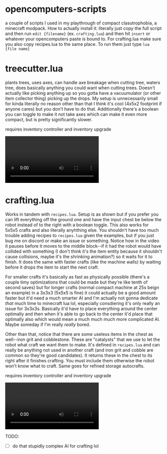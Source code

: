 # opencomputers-scripts
a couple of scripts I used in my playthrough of compact clasutrophobia, a minecraft modpack.
How to actually install it:
literally just copy the full script and then run `edit {filename}` (ex. `crafting.lua`) and then hit `insert` or whatever your opencomputers paste is bound to. For crafting.lua make sure you also copy recipes.lua to the same place. To run them just type `lua {file name}`

# treecutter.lua
plants trees, uses axes, can handle axe breakage when cutting tree, waters tree, does basically anything you could want when cutting trees. Doesn't actually like picking anything up so you gotta have a vacuumulator (or other item collector thing) picking up the drops. My setup is unnecessarily small for kinda literally no reason other than that I think it's cool (4x5x2 footprint if anyone cares) but you don't have to do that. Additionally there's a boolean you can toggle to make it not take axes which can make it even more compact, but is pretty significantly slower.

requires inventory controller and inventory upgrade

<video src="https://user-images.githubusercontent.com/59105749/183991339-c127f2ba-d4e3-41d8-a3f4-efb1fd8532f2.mp4"></video>

# crafting.lua
Works in tandem with `recipes.lua`. Setup is as shown but if you prefer you can lift everything off the ground one and have the input chest be below the robot instead of to the right with a boolean toggle. This also works for 5x5x5 crafts and also literally anyhthing else. You shouldn't have too much trouble adding recipes to `recipes.lua` given the examples, but if you just bug me on discord or make an issue or something. Notice how in the video it pauses before it moves to the middle block--if it had the robot would have collided with something (I don't think it's the item entity because it shouldn't cause collisions, maybe it's the shrinking animation?) so it waits for it to finish. It does the same with faster crafts (like the machine walls) by waiting before it drops the item to start the next craft. 

For smaller crafts it's basically as fast as physically possible (there's a couple timy optimizations that could be made but they're like tenth of second saves) but for longer crafts (normal compact machine at 25s beign an example) in a 3x3x3 (5x5x5 is fine) it could actually be a good amount faster but it'd need a much smarter AI and I'm actually not gonna dedicate *that* much time to minecraft lua lol, especially consdiering it's only really an issue for 3x3x3s. Basically it'd have to place everything around the center optimally and then when it's able to go back to the center it'd place that optimally also which would mean a much much much more complicated AI. Maybe someday if I'm really *really* bored.

Other than that, notice that there are some useless items in the chest as well--iron grit and cobblestone. These are "catalysts" that we use to let the robot what craft we want them to make. It's defined in `recipes.lua` and can really be anything not used in another craft (and iron grit and cobble are common so they're good candidates). It returns these in the chest to its right after it finishes crafting. You must include them otherwise the robot won't know what to craft. Same goes for refined storage autocrafts.

requires inventory controller and inventory upgrade

<video src="https://user-images.githubusercontent.com/59105749/183991959-3b2beacb-b812-44f8-9532-0b753944abef.mp4"></video>

TODO:
 - [ ] do that stupidly complex AI for crafting lol
